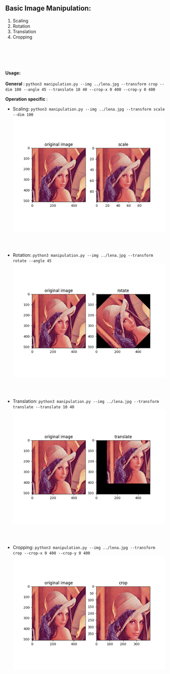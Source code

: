 <h2> Basic Image Manipulation: </h2>

1. Scaling
2. Rotation
3. Translation
4. Cropping


<br><br><br><br>

<b> Usage: </b> 
<br><br>
<b> General </b>: ```python3 manipulation.py --img ../lena.jpg --transform crop --dim 100 --angle 45 --translate 10 40 --crop-x 0 400 --crop-y 0 400```


<b> Operation specific </b>:
- Scaling: ```python3 manipulation.py --img ../lena.jpg --transform scale --dim 100``` <br>
![alt text](https://github.com/rohan1198/Computer-Vision-Projects/blob/main/01_image_manipulation/assets/scaled.png)


<br><br>
- Rotation: ```python3 manipulation.py --img ../lena.jpg --transform rotate --angle 45``` <br>
![alt text](https://github.com/rohan1198/Computer-Vision-Projects/blob/main/01_image_manipulation/assets/rotated.png)

<br><br>
- Translation: ```python3 manipulation.py --img ../lena.jpg --transform translate --translate 10 40``` <br>
![alt text](https://github.com/rohan1198/Computer-Vision-Projects/blob/main/01_image_manipulation/assets/translated.png)

<br><br>
- Cropping: ```python3 manipulation.py --img ../lena.jpg --transform crop --crop-x 0 400 --crop-y 0 400``` <br>
![alt text](https://github.com/rohan1198/Computer-Vision-Projects/blob/main/01_image_manipulation/assets/cropped.png)
